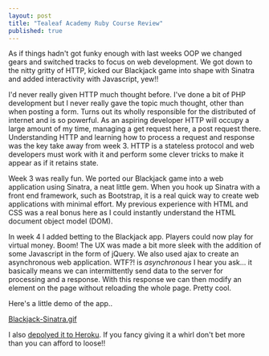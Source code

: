```yaml
---
layout: post
title: "Tealeaf Academy Ruby Course Review"
published: true
---
```


As if things hadn't got funky enough with last weeks OOP we changed gears and switched tracks to focus on web development. We got down to the nitty gritty of HTTP, kicked our Blackjack game into shape with Sinatra and added interactivity with Javascript, yew!!

I'd never really given HTTP much thought before. I've done a bit of PHP development but I never really gave the topic much thought, other than when posting a form. Turns out its wholly responsible for the distributed of internet and is so powerful. As an aspiring developer HTTP will occupy a large amount of my time, managing a get request here, a post request there. Understanding HTTP and learning how to process a request and response was the key take away from week 3. HTTP is a stateless protocol and web developers must work with it and perform some clever tricks to make it appear as if it retains state.

Week 3 was really fun. We ported our Blackjack game into a web application using Sinatra, a neat little gem. When you hook up Sinatra with a front end framework, such as Bootstrap, it is a real quick way to create web applications with minimal effort. My previous experience with HTML and CSS was a real bonus here as I could instantly understand the HTML document object model (DOM).

In week 4 I added betting to the Blackjack app. Players could now play for virtual money. Boom! The UX was made a bit more sleek with the addition of some Javascript in the form of jQuery. We also used ajax to create an asynchronous web application. WTF?! is _asynchronous_ I hear you ask... it basically means we can intermittently send data to the server for processing and a response. With this response we can then modify an element on the page without reloading the whole page. Pretty cool.

Here's a little demo of the app..

[Blackjack-Sinatra.gif]({{site.baseurl}}/posts/Blackjack-Sinatra.gif)

I also [depolyed it to Heroku](http://sleepy-sea-1270.herokuapp.com). If you fancy giving it a whirl don't bet more than you can afford to loose!!
